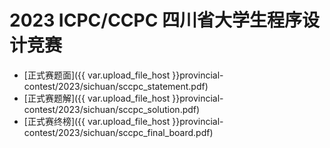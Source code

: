 # 2023 ICPC/CCPC 四川省大学生程序设计竞赛

- [正式赛题面]({{ var.upload_file_host }}provincial-contest/2023/sichuan/sccpc_statement.pdf)
- [正式赛题解]({{ var.upload_file_host }}provincial-contest/2023/sichuan/sccpc_solution.pdf)
- [正式赛终榜]({{ var.upload_file_host }}provincial-contest/2023/sichuan/sccpc_final_board.pdf)

